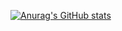 [![Anurag's GitHub stats](https://github-readme-stats.vercel.app/api?username=AbelLee-LiYe&show_icons=true&theme=gruvbox)](https://github.com/anuraghazra/github-readme-stats)


